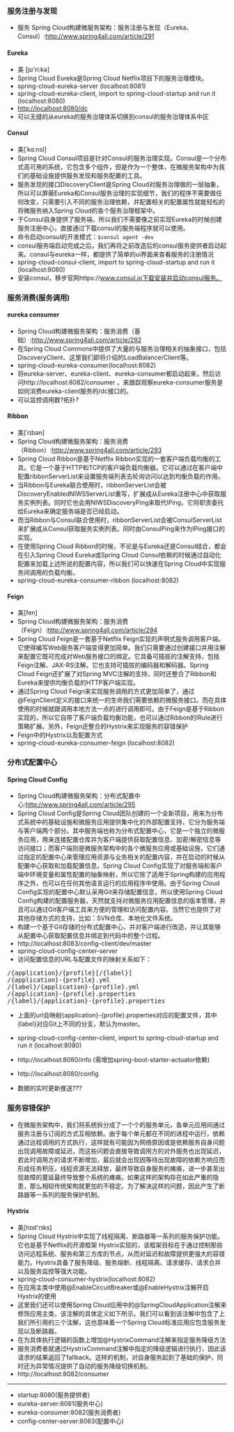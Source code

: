 

### 服务注册与发现
+ 服务 Spring Cloud构建微服务架构：服务注册与发现（Eureka、Consul）:<http://www.spring4all.com/article/291>

#### Eureka 
+ 美 [jʊ'ri:kə]
+ Spring Cloud Eureka是Spring Cloud Netflix项目下的服务治理模块。
+ spring-cloud-eureka-server (localhost:8081)
+ spring-cloud-eureka-client, import to spring-cloud-startup and run it (localhost:8080)
+ <http://localhost:8080/dc>
+ 可以无缝的从eureka的服务治理体系切换到consul的服务治理体系中区

#### Consul
+ 美[ˈkɑ:nsl]
+ Spring Cloud Consul项目是针对Consul的服务治理实现。Consul是一个分布式高可用的系统，它包含多个组件，但是作为一个整体，在微服务架构中为我们的基础设施提供服务发现和服务配置的工具。
+ 服务发现的接口DiscoveryClient是Spring Cloud对服务治理做的一层抽象，所以可以屏蔽Eureka和Consul服务治理的实现细节，我们的程序不需要做任何改变，只需要引入不同的服务治理依赖，并配置相关的配置属性就能轻松的将微服务纳入Spring Cloud的各个服务治理框架中。
+ 于Consul自身提供了服务端，所以我们不需要像之前实现Eureka的时候创建服务注册中心，直接通过下载consul的服务端程序就可以使用。
+ 命令启动consul的开发模式：`$consul agent -dev `
+ consul服务端启动完成之后，我们再将之前改造后的consul服务提供者启动起来。consul与eureka一样，都提供了简单的ui界面来查看服务的注册情况
+ spring-cloud-consul-client, import to spring-cloud-startup and run it (localhost:8080)
+ 安装consul，移步官网https://www.consul.io下载安装并启动consul服务。 
 
### 服务消费(服务调用)
#### eureka consumer
+ Spring Cloud构建微服务架构：服务消费（基础）:<http://www.spring4all.com/article/292>
+ 在Spring Cloud Commons中提供了大量的与服务治理相关的抽象接口，包括DiscoveryClient、这里我们即将介绍的LoadBalancerClient等。
+ spring-cloud-eureka-consumer(localhost:8082)
+ 将eureka-server、eureka-client、eureka-consumer都启动起来，然后访问http://localhost:8082/consumer ，来跟踪观察eureka-consumer服务是如何消费eureka-client服务的/dc接口的。
+ 可以监控调用数?拓扑?

#### Ribbon
+ 美[ˈrɪbən]
+ Spring Cloud构建微服务架构：服务消费（Ribbon）:<http://www.spring4all.com/article/293>
+ Spring Cloud Ribbon是基于Netflix Ribbon实现的一套客户端负载均衡的工具。它是一个基于HTTP和TCP的客户端负载均衡器。它可以通过在客户端中配置ribbonServerList来设置服务端列表去轮询访问以达到均衡负载的作用。
+ 当Ribbon与Eureka联合使用时，ribbonServerList会被DiscoveryEnabledNIWSServerList重写，扩展成从Eureka注册中心中获取服务实例列表。同时它也会用NIWSDiscoveryPing来取代IPing，它将职责委托给Eureka来确定服务端是否已经启动。
+ 而当Ribbon与Consul联合使用时，ribbonServerList会被ConsulServerList来扩展成从Consul获取服务实例列表。同时由ConsulPing来作为IPing接口的实现。
+ 在使用Spring Cloud Ribbon的时候，不论是与Eureka还是Consul结合，都会在引入Spring Cloud Eureka或Spring Cloud Consul依赖的时候通过自动化配置来加载上述所说的配置内容，所以我们可以快速在Spring Cloud中实现服务间调用的负载均衡。
+ spring-cloud-eureka-consumer-ribbon  (localhost:8082)

#### Feign
+ 美[fen]
+ Spring Cloud构建微服务架构：服务消费（Feign）:<http://www.spring4all.com/article/294>
+ Spring Cloud Feign是一套基于Netflix Feign实现的声明式服务调用客户端。它使得编写Web服务客户端变得更加简单。我们只需要通过创建接口并用注解来配置它既可完成对Web服务接口的绑定。它具备可插拔的注解支持，包括Feign注解、JAX-RS注解。它也支持可插拔的编码器和解码器。Spring Cloud Feign还扩展了对Spring MVC注解的支持，同时还整合了Ribbon和Eureka来提供均衡负载的HTTP客户端实现。
+ 通过Spring Cloud Feign来实现服务调用的方式更加简单了，通过@FeignClient定义的接口来统一的生命我们需要依赖的微服务接口。而在具体使用的时候就跟调用本地方法一点的进行调用即可。由于Feign是基于Ribbon实现的，所以它自带了客户端负载均衡功能，也可以通过Ribbon的IRule进行策略扩展。另外，Feign还整合的Hystrix来实现服务的容错保护
+ Feign中的Hystrix以及配置方式
+ spring-cloud-eureka-consumer-feign  (localhost:8082)

### 分布式配置中心
#### Spring Cloud Config
+ Spring Cloud构建微服务架构：分布式配置中心:<http://www.spring4all.com/article/295>
+ Spring Cloud Config是Spring Cloud团队创建的一个全新项目，用来为分布式系统中的基础设施和微服务应用提供集中化的外部配置支持，它分为服务端与客户端两个部分。其中服务端也称为分布式配置中心，它是一个独立的微服务应用，用来连接配置仓库并为客户端提供获取配置信息、加密/解密信息等访问接口；而客户端则是微服务架构中的各个微服务应用或基础设施，它们通过指定的配置中心来管理应用资源与业务相关的配置内容，并在启动的时候从配置中心获取和加载配置信息。Spring Cloud Config实现了对服务端和客户端中环境变量和属性配置的抽象映射，所以它除了适用于Spring构建的应用程序之外，也可以在任何其他语言运行的应用程序中使用。由于Spring Cloud Config实现的配置中心默认采用Git来存储配置信息，所以使用Spring Cloud Config构建的配置服务器，天然就支持对微服务应用配置信息的版本管理，并且可以通过Git客户端工具来方便的管理和访问配置内容。当然它也提供了对其他存储方式的支持，比如：SVN仓库、本地化文件系统。
+ 构建一个基于Git存储的分布式配置中心，并对客户端进行改造，并让其能够从配置中心获取配置信息并绑定到代码中的整个过程。
+ http://localhost:8083/config-client/dev/master
+ spring-cloud-config-center-server
+ 访问配置信息的URL与配置文件的映射关系如下：

<pre>
/{application}/{profile}[/{label}]
/{application}-{profile}.yml
/{label}/{application}-{profile}.yml
/{application}-{profile}.properties
/{label}/{application}-{profile}.properties
</pre>
+ 上面的url会映射{application}-{profile}.properties对应的配置文件，其中{label}对应Git上不同的分支，默认为master。
+ spring-cloud-config-center-client, import to spring-cloud-startup and run it (localhost:8080)
+ http://localhost:8080/info (需增加spring-boot-starter-actuator依赖)
+ http://localhost:8080/config

+ 数据的实时更新推送???


### 服务容错保护
+ 在微服务架构中，我们将系统拆分成了一个个的服务单元，各单元应用间通过服务注册与订阅的方式互相依赖。由于每个单元都在不同的进程中运行，依赖通过远程调用的方式执行，这样就有可能因为网络原因或是依赖服务自身问题出现调用故障或延迟，而这些问题会直接导致调用方的对外服务也出现延迟，若此时调用方的请求不断增加，最后就会出现因等待出现故障的依赖方响应而形成任务积压，线程资源无法释放，最终导致自身服务的瘫痪，进一步甚至出现故障的蔓延最终导致整个系统的瘫痪。如果这样的架构存在如此严重的隐患，那么相较传统架构就更加的不稳定。为了解决这样的问题，因此产生了断路器等一系列的服务保护机制。

#### Hystrix
+ 美[hɪst'rɪks]
+ Spring Cloud Hystrix中实现了线程隔离、断路器等一系列的服务保护功能。它也是基于Netflix的开源框架 Hystrix实现的，该框架目标在于通过控制那些访问远程系统、服务和第三方库的节点，从而对延迟和故障提供更强大的容错能力。Hystrix具备了服务降级、服务熔断、线程隔离、请求缓存、请求合并以及服务监控等强大功能。
+ spring-cloud-consumer-hystrix(localhost:8082)
+ 在应用主类中使用@EnableCircuitBreaker或@EnableHystrix注解开启Hystrix的使用
+ 这里我们还可以使用Spring Cloud应用中的@SpringCloudApplication注解来修饰应用主类，该注解的具体定义如下所示。我们可以看到该注解中包含了上我们所引用的三个注解，这也意味着一个Spring Cloud标准应用应包含服务发现以及断路器。
+ 在为具体执行逻辑的函数上增加@HystrixCommand注解来指定服务降级方法
+ 服务消费者就通过HystrixCommand注解中指定的降级逻辑进行执行，因此该请求的结果返回了fallback。这样的机制，对自身服务起到了基础的保护，同时还为异常情况提供了自动的服务降级切换机制。
+ http://localhost:8082/consumer

  


---

+ startup:8080(服务提供者)
+ eureka-server:8081(服务中心)
+ eureka-consumer:8082(服务消费者)
+ config-center-server:8083(配置中心)


